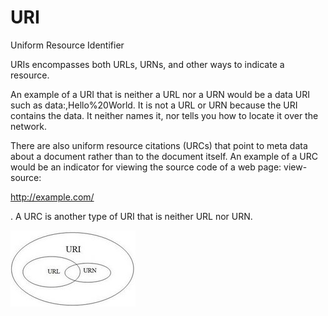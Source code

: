 # URI


Uniform Resource Identifier

URIs encompasses both URLs, URNs, and other ways to indicate a resource.

An example of a URI that is neither a URL nor a URN would be a data URI
such as data:,Hello%20World. It is not a URL or URN because the URI
contains the data. It neither names it, nor tells you how to locate it
over the network.

There are also uniform resource citations (URCs) that point to meta data
about a document rather than to the document itself. An example of a URC
would be an indicator for viewing the source code of a web page:
view-source:

<http://example.com/>

. A URC is another type of URI that is neither URL nor URN.

![](./images/15009122.png?width=200)

